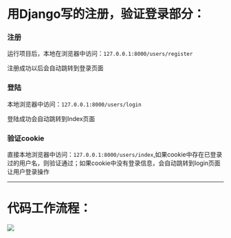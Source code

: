 # 用Django写的注册，验证登录部分：

### 注册

运行项目后，本地在浏览器中访问：`127.0.0.1:8000/users/register`

注册成功以后会自动跳转到登录页面

### 登陆

本地浏览器中访问：`127.0.0.1:8000/users/login`

登陆成功会自动跳转到Index页面

### 验证cookie

直接本地浏览器中访问：`127.0.0.1:8000/users/index`,如果cookie中存在已登录过的用户名，则验证通过；如果cookie中没有登录信息，会自动跳转到login页面让用户登录操作

<hr>

# 代码工作流程：

![](http://opbkao85k.bkt.clouddn.com/CMDB_framwork_flow.png)
